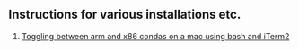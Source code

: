 ## Instructions for various installations etc.

1. [Toggling between arm and x86 condas on a mac using bash and iTerm2](https://github.com/tomoleary/instructions/tree/main/conda_arm_x86)
